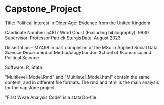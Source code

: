# Capstone_Project

Title: Political Interest in Older Age: Evidence from the United Kingdom

Candidate Number: 54817
Word Count (Excluding bibliography): 9930
Supervisor: Professor Patrick Sturgis
Date: August 2023

Dissertation – MY498
In part completion of the MSc in Applied Social Data Science
Department of Methodology 
London School of Economics and Political Science

Software: R, Stata

"Multilevel_Model.Rmd" and "Multilevel_Model.html" contain the same content, and in different file formats. The rmd and html is the main analysis for the capstone project

"First Wvae Analysis Code" is a stata Do-file. 
